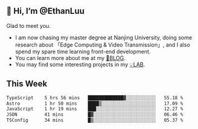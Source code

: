 ## 👋 Hi, I’m @EthanLuu

Glad to meet you.

- I am now chasing my master degree at Nanjing University, doing some research about 「Edge Computing & Video Transmission」, and I also spend my spare time learning front-end development.
- You can learn more about me at my [📝BLOG](https://blog.ethanloo.cn).
- You may find some interesting projects in my [💡LAB](https://lab.ethanloo.cn).

## This Week
<!--START_SECTION:waka-->

```txt
TypeScript    5 hrs 56 mins   █████████████▓░░░░░░░░░░░   55.18 %
Astro         1 hr 50 mins    ████▒░░░░░░░░░░░░░░░░░░░░   17.09 %
JavaScript    1 hr 19 mins    ███░░░░░░░░░░░░░░░░░░░░░░   12.27 %
JSON          41 mins         █▓░░░░░░░░░░░░░░░░░░░░░░░   06.46 %
TSConfig      34 mins         █▒░░░░░░░░░░░░░░░░░░░░░░░   05.37 %
```

<!--END_SECTION:waka-->
